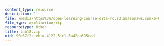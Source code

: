 ```yaml
---
content_type: resource
description: ''
file: /media/https%3A/open-learning-course-data-rc.s3.amazonaws.com/6-071j-introduction-to-electronics-signals-and-measurement-spring-2006/90e67f2cebfa41225fc16a42aa395cad_lab18.zip
file_type: application/zip
resourcetype: Other
title: lab18.zip
uid: 90e67f2c-ebfa-4122-5fc1-6a42aa395cad
---
```

